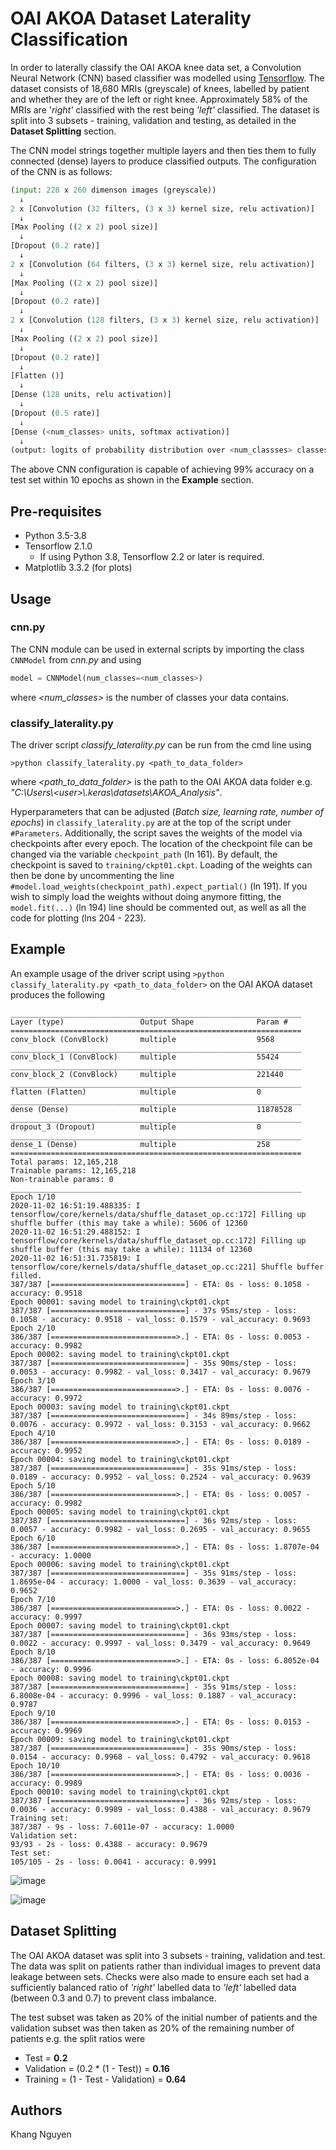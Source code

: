 # OAI AKOA Dataset Laterality Classification
In order to laterally classify the OAI AKOA knee data set, a Convolution Neural Network (CNN) based classifier was modelled using [Tensorflow](https://www.tensorflow.org/). 
The dataset consists of 18,680 MRIs (greyscale) of knees, labelled by patient and whether they are of the left or right knee. Approximately 58% of the MRIs are '*right'* classified with the rest being *'left'* classified. The dataset is split into 3 subsets - training, validation and testing, as detailed in the **Dataset Splitting** section.

The CNN model strings together multiple layers and then ties them to fully connected (dense) layers to produce classified outputs. The configuration of the CNN is as follows:

```python
(input: 228 x 260 dimenson images (greyscale))
  ↓
2 x [Convolution (32 filters, (3 x 3) kernel size, relu activation)]
  ↓
[Max Pooling ((2 x 2) pool size)]
  ↓
[Dropout (0.2 rate)]
  ↓
2 x [Convolution (64 filters, (3 x 3) kernel size, relu activation)]
  ↓
[Max Pooling ((2 x 2) pool size)]
  ↓
[Dropout (0.2 rate)]
  ↓
2 x [Convolution (128 filters, (3 x 3) kernel size, relu activation)]
  ↓
[Max Pooling ((2 x 2) pool size)]
  ↓
[Dropout (0.2 rate)]
  ↓
[Flatten ()]
  ↓
[Dense (128 units, relu activation)]
  ↓
[Dropout (0.5 rate)]
  ↓
[Dense (<num_classes> units, softmax activation)]
  ↓
(output: logits of probability distribution over <num_classses> classes)
```

The above CNN configuration is capable of achieving 99% accuracy on a test set within 10 epochs as shown in the **Example** section.

## Pre-requisites
* Python 3.5-3.8
* Tensorflow 2.1.0
  * If using Python 3.8, Tensorflow 2.2 or later is required.
* Matplotlib 3.3.2 (for plots)

## Usage
### cnn.py
The CNN module can be used in external scripts by importing the class `CNNModel` from *cnn.py* and using 

```python
model = CNNModel(num_classes=<num_classes>)
```
where *<num_classes>* is the number of classes your data contains.

### classify_laterality.py
The driver script *classify_laterality.py* can be run from the cmd line using

```
>python classify_laterality.py <path_to_data_folder>
```

where *<path_to_data_folder>* is the path to the OAI AKOA data folder e.g. *"C:\Users\\<user\>\\.keras\datasets\AKOA_Analysis"*.

Hyperparameters that can be adjusted (*Batch size, learning rate, number of epochs*) in `classify_laterality.py` are at the top of the script under `#Parameters`. Additionally, the script saves the weights of the model via checkpoints after every epoch. The location of the checkpoint file can be changed via the variable `checkpoint_path` (ln 161). By default, the checkpoint is saved to `training/ckpt01.ckpt`. Loading of the weights can then be done by uncommenting the line `#model.load_weights(checkpoint_path).expect_partial()` (ln 191). If you wish to simply load the weights without doing anymore fitting, the `model.fit(...)` (ln 194) line should be commented out, as well as all the code for plotting (lns 204 - 223).

## Example
An example usage of the driver script using `>python classify_laterality.py <path_to_data_folder>` on the OAI AKOA dataset produces the following
```
_________________________________________________________________
Layer (type)                 Output Shape              Param #
=================================================================
conv_block (ConvBlock)       multiple                  9568
_________________________________________________________________
conv_block_1 (ConvBlock)     multiple                  55424
_________________________________________________________________
conv_block_2 (ConvBlock)     multiple                  221440
_________________________________________________________________
flatten (Flatten)            multiple                  0
_________________________________________________________________
dense (Dense)                multiple                  11878528
_________________________________________________________________
dropout_3 (Dropout)          multiple                  0
_________________________________________________________________
dense_1 (Dense)              multiple                  258
=================================================================
Total params: 12,165,218
Trainable params: 12,165,218
Non-trainable params: 0
_________________________________________________________________
Epoch 1/10
2020-11-02 16:51:19.488335: I tensorflow/core/kernels/data/shuffle_dataset_op.cc:172] Filling up shuffle buffer (this may take a while): 5606 of 12360
2020-11-02 16:51:29.488152: I tensorflow/core/kernels/data/shuffle_dataset_op.cc:172] Filling up shuffle buffer (this may take a while): 11134 of 12360
2020-11-02 16:51:31.735819: I tensorflow/core/kernels/data/shuffle_dataset_op.cc:221] Shuffle buffer filled.
387/387 [==============================] - ETA: 0s - loss: 0.1058 - accuracy: 0.9518 
Epoch 00001: saving model to training\ckpt01.ckpt
387/387 [==============================] - 37s 95ms/step - loss: 0.1058 - accuracy: 0.9518 - val_loss: 0.1579 - val_accuracy: 0.9693
Epoch 2/10
386/387 [============================>.] - ETA: 0s - loss: 0.0053 - accuracy: 0.9982 
Epoch 00002: saving model to training\ckpt01.ckpt
387/387 [==============================] - 35s 90ms/step - loss: 0.0053 - accuracy: 0.9982 - val_loss: 0.3417 - val_accuracy: 0.9679
Epoch 3/10
386/387 [============================>.] - ETA: 0s - loss: 0.0076 - accuracy: 0.9972     
Epoch 00003: saving model to training\ckpt01.ckpt
387/387 [==============================] - 34s 89ms/step - loss: 0.0076 - accuracy: 0.9972 - val_loss: 0.3153 - val_accuracy: 0.9662
Epoch 4/10
386/387 [============================>.] - ETA: 0s - loss: 0.0189 - accuracy: 0.9952     
Epoch 00004: saving model to training\ckpt01.ckpt
387/387 [==============================] - 35s 91ms/step - loss: 0.0189 - accuracy: 0.9952 - val_loss: 0.2524 - val_accuracy: 0.9639
Epoch 5/10
386/387 [============================>.] - ETA: 0s - loss: 0.0057 - accuracy: 0.9982     
Epoch 00005: saving model to training\ckpt01.ckpt
387/387 [==============================] - 36s 92ms/step - loss: 0.0057 - accuracy: 0.9982 - val_loss: 0.2695 - val_accuracy: 0.9655
Epoch 6/10
386/387 [============================>.] - ETA: 0s - loss: 1.8707e-04 - accuracy: 1.0000 
Epoch 00006: saving model to training\ckpt01.ckpt
387/387 [==============================] - 35s 91ms/step - loss: 1.8695e-04 - accuracy: 1.0000 - val_loss: 0.3639 - val_accuracy: 0.9652
Epoch 7/10
386/387 [============================>.] - ETA: 0s - loss: 0.0022 - accuracy: 0.9997
Epoch 00007: saving model to training\ckpt01.ckpt
387/387 [==============================] - 36s 93ms/step - loss: 0.0022 - accuracy: 0.9997 - val_loss: 0.3479 - val_accuracy: 0.9649
Epoch 8/10
386/387 [============================>.] - ETA: 0s - loss: 6.8052e-04 - accuracy: 0.9996
Epoch 00008: saving model to training\ckpt01.ckpt
387/387 [==============================] - 35s 91ms/step - loss: 6.8008e-04 - accuracy: 0.9996 - val_loss: 0.1887 - val_accuracy: 0.9787
Epoch 9/10
386/387 [============================>.] - ETA: 0s - loss: 0.0153 - accuracy: 0.9969
Epoch 00009: saving model to training\ckpt01.ckpt
387/387 [==============================] - 35s 90ms/step - loss: 0.0154 - accuracy: 0.9968 - val_loss: 0.4792 - val_accuracy: 0.9618
Epoch 10/10
386/387 [============================>.] - ETA: 0s - loss: 0.0036 - accuracy: 0.9989
Epoch 00010: saving model to training\ckpt01.ckpt
387/387 [==============================] - 36s 92ms/step - loss: 0.0036 - accuracy: 0.9989 - val_loss: 0.4388 - val_accuracy: 0.9679
Training set:
387/387 - 9s - loss: 7.6011e-07 - accuracy: 1.0000
Validation set:
93/93 - 2s - loss: 0.4388 - accuracy: 0.9679
Test set:
105/105 - 2s - loss: 0.0041 - accuracy: 0.9991
```

![image](plots/accuracy.png)

![image](plots/loss.png)

## Dataset Splitting
The OAI AKOA dataset was split into 3 subsets - training, validation and test. The data was split on patients rather than individual images to prevent data leakage between sets. Checks were also made to ensure each set had a sufficiently balanced ratio of *'right'* labelled data to *'left'* labelled data (between 0.3 and 0.7) to prevent class imbalance. 

The test subset was taken as 20% of the initial number of patients and the validation subset was then taken as 20% of the remaining number of patients e.g. the split ratios were
* Test = **0.2**
* Validation = (0.2 * (1 - Test)) = **0.16**
* Training = (1 - Test - Validation) = **0.64**

## Authors
Khang Nguyen
